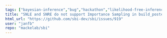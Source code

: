 ```yaml
---
tags: ["bayesian-inference","bug","hackathon","likelihood-free-inference","machine-learning","parameter-estimation","pytorch","simulation-based-inference"]
title: "SNLE and SNRE do not support Importance Sampling in build_posterior"
html_url: "https://github.com/sbi-dev/sbi/issues/919"
user: "janfb"
repo: "mackelab/sbi"
---
```


